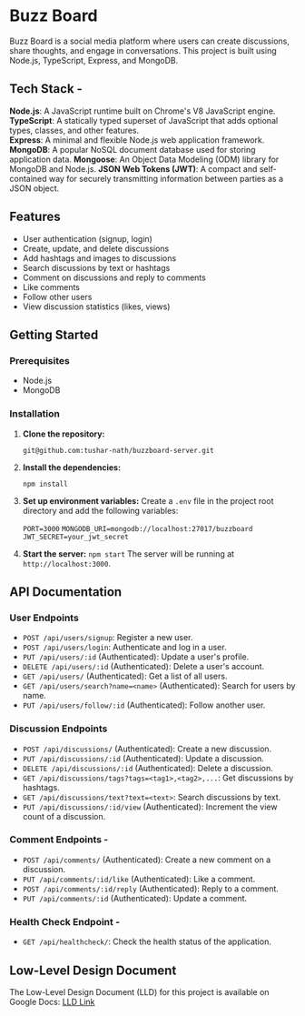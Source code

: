 # Buzz Board

Buzz Board is a social media platform where users can create discussions, share thoughts, and engage in conversations. This project is built using Node.js, TypeScript, Express, and MongoDB.

## Tech Stack -

**Node.js**: A JavaScript runtime built on Chrome's V8 JavaScript engine.  
**TypeScript**: A statically typed superset of JavaScript that adds optional types, classes, and other features.  
**Express**: A minimal and flexible Node.js web application framework.  
**MongoDB**: A popular NoSQL document database used for storing application data.
**Mongoose**: An Object Data Modeling (ODM) library for MongoDB and Node.js.
**JSON Web Tokens (JWT)**: A compact and self-contained way for securely transmitting information between parties as a JSON object.

## Features

- User authentication (signup, login)
- Create, update, and delete discussions
- Add hashtags and images to discussions
- Search discussions by text or hashtags
- Comment on discussions and reply to comments
- Like comments
- Follow other users
- View discussion statistics (likes, views)

## Getting Started

### Prerequisites

- Node.js
- MongoDB

### Installation

1. **Clone the repository:**

   `git@github.com:tushar-nath/buzzboard-server.git`

2. **Install the dependencies:**

   `npm install`

3. **Set up environment variables:** Create a `.env` file in the project root directory and add the following variables:

   `PORT=3000`
   `MONGODB_URI=mongodb://localhost:27017/buzzboard`
   `JWT_SECRET=your_jwt_secret`

4. **Start the server:**
   `npm start`
   The server will be running at `http://localhost:3000`.

## API Documentation

### User Endpoints

- `POST /api/users/signup`: Register a new user.
- `POST /api/users/login`: Authenticate and log in a user.
- `PUT /api/users/:id` (Authenticated): Update a user's profile.
- `DELETE /api/users/:id` (Authenticated): Delete a user's account.
- `GET /api/users/` (Authenticated): Get a list of all users.
- `GET /api/users/search?name=<name>` (Authenticated): Search for users by name.
- `PUT /api/users/follow/:id` (Authenticated): Follow another user.

### Discussion Endpoints

- `POST /api/discussions/` (Authenticated): Create a new discussion.
- `PUT /api/discussions/:id` (Authenticated): Update a discussion.
- `DELETE /api/discussions/:id` (Authenticated): Delete a discussion.
- `GET /api/discussions/tags?tags=<tag1>,<tag2>,...`: Get discussions by hashtags.
- `GET /api/discussions/text?text=<text>`: Search discussions by text.
- `PUT /api/discussions/:id/view` (Authenticated): Increment the view count of a discussion.

### Comment Endpoints -

- `POST /api/comments/` (Authenticated): Create a new comment on a discussion.
- `PUT /api/comments/:id/like` (Authenticated): Like a comment.
- `POST /api/comments/:id/reply` (Authenticated): Reply to a comment.
- `PUT /api/comments/:id` (Authenticated): Update a comment.

### Health Check Endpoint -

- `GET /api/healthcheck/`: Check the health status of the application.

## Low-Level Design Document

The Low-Level Design Document (LLD) for this project is available on Google Docs: [LLD Link](https://docs.google.com/document/d/1WsfShQwMNVZA238XIgq9W9xmmri6AlLpjvifxtXsTbY/edit?usp=sharing)
